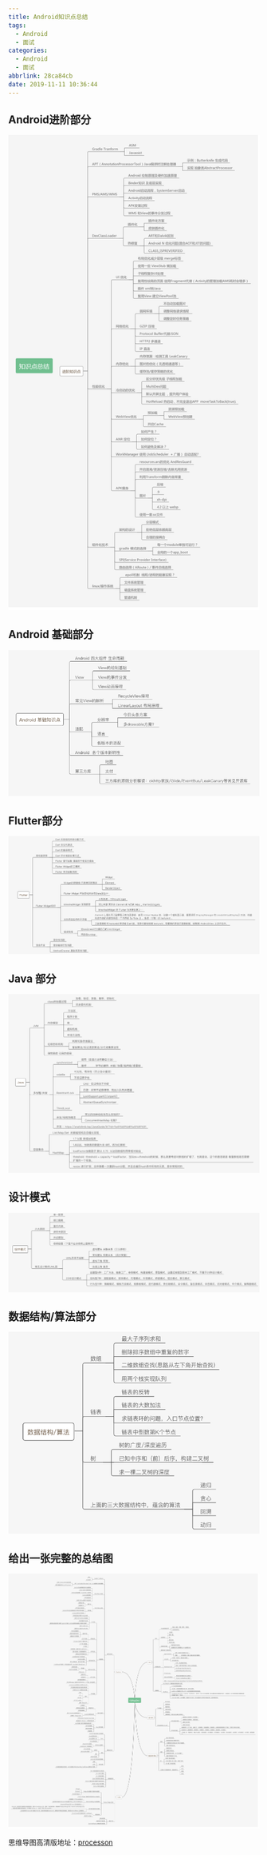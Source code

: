 ```yaml
---
title: Android知识点总结
tags:
  - Android
  - 面试
categories:
  - Android
  - 面试
abbrlink: 28ca84cb
date: 2019-11-11 10:36:44
---
```


## Android进阶部分

![](https://raw.githubusercontent.com/zhangmiaocc/blogImageResource/master/img/20191111103856.png)

<!--more-->
## Android 基础部分

![](https://raw.githubusercontent.com/zhangmiaocc/blogImageResource/master/img/20191111103822.png)

## Flutter部分

![](https://raw.githubusercontent.com/zhangmiaocc/blogImageResource/master/img/20191111103927.png)

## Java 部分

![](https://raw.githubusercontent.com/zhangmiaocc/blogImageResource/master/img/20191111103951.png)

## 设计模式

![](https://raw.githubusercontent.com/zhangmiaocc/blogImageResource/master/img/20191111104019.png)

## 数据结构/算法部分

![](https://raw.githubusercontent.com/zhangmiaocc/blogImageResource/master/img/20191111104040.png)

## 给出一张完整的总结图

![](https://raw.githubusercontent.com/zhangmiaocc/blogImageResource/master/img/20191111104114.png)



思维导图高清版地址：[processon](https://www.processon.com/view/link/5db934d6e4b0ece75943365a)



